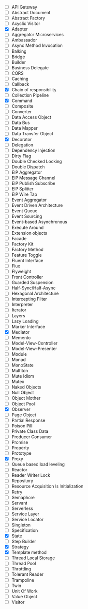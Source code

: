 - [ ] API Gateway
 - [ ] Abstract Document
 - [ ] Abstract Factory
 - [ ] Acyclic Visitor
 - [x] Adapter
 - [ ] Aggregator Microservices
 - [ ] Ambassador
 - [ ] Async Method Invocation
 - [ ] Balking
 - [ ] Bridge
 - [ ] Builder
 - [ ] Business Delegate
 - [ ] CQRS
 - [ ] Caching
 - [ ] Callback
 - [x] Chain of responsibility
 - [ ] Collection Pipeline
 - [x] Command
 - [ ] Composite
 - [ ] Converter
 - [ ] Data Access Object
 - [ ] Data Bus
 - [ ] Data Mapper
 - [ ] Data Transfer Object
 - [x] Decorator
 - [ ] Delegation
 - [ ] Dependency Injection
 - [ ] Dirty Flag
 - [ ] Double Checked Locking
 - [ ] Double Dispatch
 - [ ] EIP Aggregator
 - [ ] EIP Message Channel
 - [ ] EIP Publish Subscribe
 - [ ] EIP Splitter
 - [ ] EIP Wire Tap
 - [ ] Event Aggregator
 - [ ] Event Driven Architecture
 - [ ] Event Queue
 - [ ] Event Sourcing
 - [ ] Event-based Asynchronous
 - [ ] Execute Around
 - [ ] Extension objects
 - [ ] Facade
 - [ ] Factory Kit
 - [ ] Factory Method
 - [ ] Feature Toggle
 - [ ] Fluent Interface
 - [ ] Flux
 - [ ] Flyweight
 - [ ] Front Controller
 - [ ] Guarded Suspension
 - [ ] Half-Sync/Half-Async
 - [ ] Hexagonal Architecture
 - [ ] Intercepting Filter
 - [ ] Interpreter
 - [ ] Iterator
 - [ ] Layers
 - [ ] Lazy Loading
 - [ ] Marker Interface
 - [x] Mediator
 - [ ] Memento
 - [ ] Model-View-Controller
 - [ ] Model-View-Presenter
 - [ ] Module
 - [ ] Monad
 - [ ] MonoState
 - [ ] Multiton
 - [ ] Mute Idiom
 - [ ] Mutex
 - [ ] Naked Objects
 - [ ] Null Object
 - [ ] Object Mother
 - [ ] Object Pool
 - [x] Observer
 - [ ] Page Object
 - [ ] Partial Response
 - [ ] Poison Pill
 - [ ] Private Class Data
 - [ ] Producer Consumer
 - [ ] Promise
 - [ ] Property
 - [ ] Prototype
 - [x] Proxy
 - [ ] Queue based load leveling
 - [ ] Reactor
 - [ ] Reader Writer Lock
 - [ ] Repository
 - [ ] Resource Acquisition Is Initialization
 - [ ] Retry
 - [ ] Semaphore
 - [ ] Servant
 - [ ] Serverless
 - [ ] Service Layer
 - [ ] Service Locator
 - [ ] Singleton
 - [ ] Specification
 - [x] State
 - [ ] Step Builder
 - [x] Strategy
 - [x] Template method
 - [ ] Thread Local Storage
 - [ ] Thread Pool
 - [ ] Throttling
 - [ ] Tolerant Reader
 - [ ] Trampoline
 - [ ] Twin
 - [ ] Unit Of Work
 - [ ] Value Object
 - [ ] Visitor